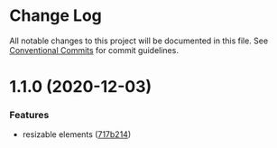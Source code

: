 # Change Log

All notable changes to this project will be documented in this file.
See [Conventional Commits](https://conventionalcommits.org) for commit guidelines.

# 1.1.0 (2020-12-03)


### Features

* resizable elements ([717b214](https://github.com/datacamp/design-system/commit/717b214))
